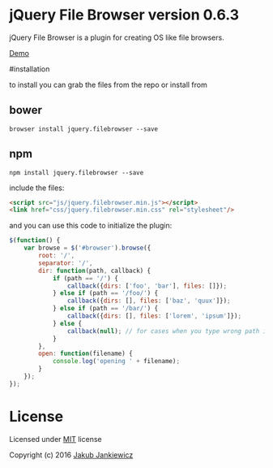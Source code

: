 # jQuery File Browser version 0.6.3

jQuery File Browser is a plugin for creating OS like file browsers.

[Demo](http://codepen.io/jcubic/pen/aBKYRR)

#installation

to install you can grab the files from the repo or install from

## bower

```
browser install jquery.filebrowser --save
```

## npm

```
npm install jquery.filebrowser --save
```

include the files:

```html
<script src="js/jquery.filebrowser.min.js"></script>
<link href="css/jquery.filebrowser.min.css" rel="stylesheet"/>
```

and you can use this code to initialize the plugin:

```javascript
$(function() {
	var browse = $('#browser').browse({
		root: '/',
		separator: '/',
		dir: function(path, callback) {
			if (path == '/') {
				callback({dirs: ['foo', 'bar'], files: []});
			} else if (path == '/foo/') {
				callback({dirs: [], files: ['baz', 'quux']});
			} else if (path == '/bar/') {
				callback({dirs: [], files: ['lorem', 'ipsum']});
			} else {
				callback(null); // for cases when you type wrong path in address bar
			}
		},
		open: function(filename) {
			console.log('opening ' + filename);
		}
	});
});
```

# License

Licensed under [MIT](http://opensource.org/licenses/MIT) license

Copyright (c) 2016 [Jakub Jankiewicz](http://jcubic.pl)
